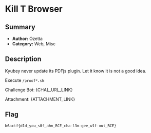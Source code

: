 Kill T Browser
===

## Summary

* **Author:** Ozetta
* **Category:** Web, Misc

## Description

Kyubey never update its PDFjs plugin. Let it know it is not a good idea.

Execute `/proof*.sh`

Challenge Bot: {CHAL_URL_LINK}

Attachment: {ATTACHMENT_LINK}

## Flag

`b6actf{d1d_you_s0f_ahn_RCE_cha-l3n-gee_w1f-out_RCE}`

